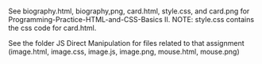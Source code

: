 # 

See biography.html, biography,png, card.html, style.css, and card.png for Programming-Practice-HTML-and-CSS-Basics II.
NOTE: style.css contains the css code for card.html.

See the folder JS Direct Manipulation for files related to that assignment (image.html, image.css, image.js, image.png, mouse.html, mouse.png)
